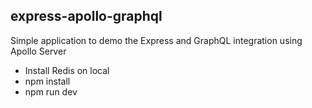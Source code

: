 ## express-apollo-graphql

Simple application to demo the Express and GraphQL integration using Apollo Server

- Install Redis on local
- npm install
- npm run dev
